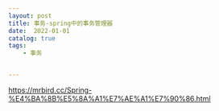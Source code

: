 ```yaml
---
layout: post
title: 事务-spring中的事务管理器
date:  2022-01-01
catalog: true
tags:
    - 事务


---
```


https://mrbird.cc/Spring-%E4%BA%8B%E5%8A%A1%E7%AE%A1%E7%90%86.html